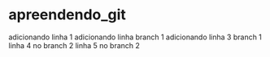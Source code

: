 # apreendendo_git
adicionando linha 1
adicionando linha branch 1
adicionando linha 3 branch 1
linha 4 no branch 2
linha 5 no branch 2